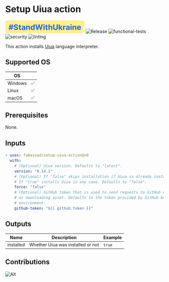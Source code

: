 # Setup Uiua action

[![Stand With Ukraine](https://raw.githubusercontent.com/vshymanskyy/StandWithUkraine/main/badges/StandWithUkraine.svg)](https://stand-with-ukraine.pp.ua)
![Release](https://img.shields.io/github/v/release/fabasoad/setup-uiua-action?include_prereleases)
![functional-tests](https://github.com/fabasoad/setup-uiua-action/actions/workflows/functional-tests.yml/badge.svg)
![security](https://github.com/fabasoad/setup-uiua-action/actions/workflows/security.yml/badge.svg)
![linting](https://github.com/fabasoad/setup-uiua-action/actions/workflows/linting.yml/badge.svg)

This action installs [Uiua](https://www.uiua.org/) language interpreter.

## Supported OS

<!-- prettier-ignore-start -->
| OS      |                    |
|---------|--------------------|
| Windows | :white_check_mark: |
| Linux   | :white_check_mark: |
| macOS   | :white_check_mark: |
<!-- prettier-ignore-end -->

## Prerequisites

None.

## Inputs

```yaml
- uses: fabasoad/setup-uiua-action@v0
  with:
    # (Optional) Uiua version. Defaults to "latest".
    version: "0.14.1"
    # (Optional) If "false" skips installation if Uiua is already installed.
    # If "true" installs Uiua in any case. Defaults to "false".
    force: "false"
    # (Optional) GitHub token that is used to send requests to GitHub API such
    # as downloading asset. Defaults to the token provided by GitHub Actions
    # environment.
    github-token: "${{ github.token }}"
```

## Outputs

<!-- prettier-ignore-start -->
| Name      | Description                       | Example |
|-----------|-----------------------------------|---------|
| installed | Whether Uiua was installed or not | `true`  |
<!-- prettier-ignore-end -->

## Contributions

![Alt](https://repobeats.axiom.co/api/embed/d84692b9fb0ec9a6f1b0a28d840e66fb7361e0b1.svg "Repobeats analytics image")
